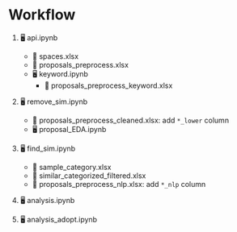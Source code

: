 # Workflow

1. 🖥️ api.ipynb

   - 📑 spaces.xlsx
   - 📑 proposals_preprocess.xlsx
   - 🖥️ keyword.ipynb
     - 📑 proposals_preprocess_keyword.xlsx

2. 🖥️ remove_sim.ipynb

   - 📑 proposals_preprocess_cleaned.xlsx: add `*_lower` column
   - 🖥️ proposal_EDA.ipynb

3. 🖥️ find_sim.ipynb

   - 📑 sample_category.xlsx
   - 📑 similar_categorized_filtered.xlsx
   - 📑 proposals_preprocess_nlp.xlsx: add `*_nlp` column

4. 🖥️ analysis.ipynb
5. 🖥️ analysis_adopt.ipynb
